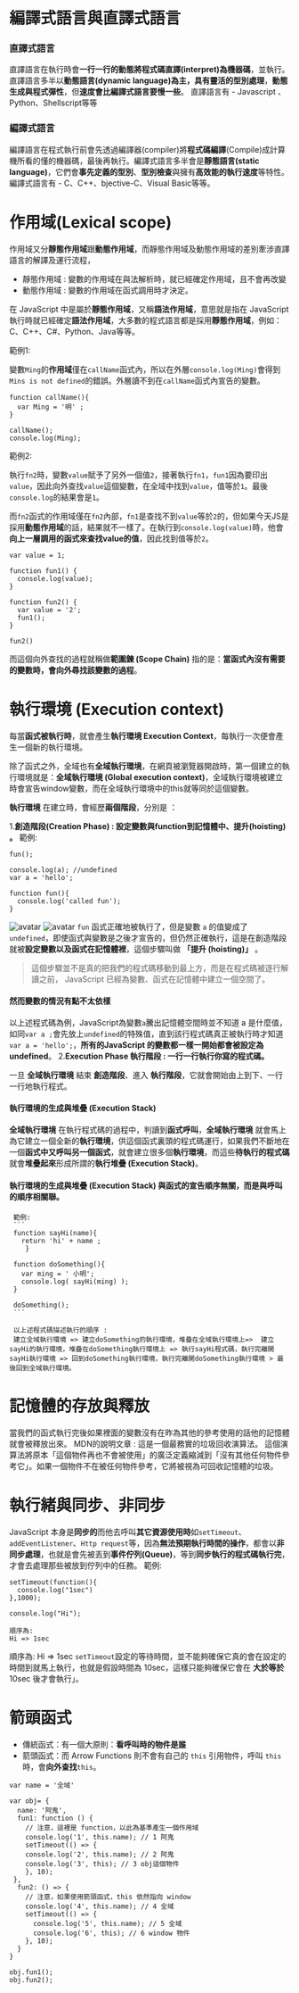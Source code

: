 
#  編譯式語言與直譯式語言
### 直譯式語言
直譯語言在執行時會**一行一行的動態將程式碼直譯(interpret)為機器碼**，並執行。直譯語言多半以**動態語言(dynamic language)**為主，具有**靈活的型別處理**，**動態生成與程式彈性**，但**速度會比編譯式語言要慢一些**。
直譯語言有 - Javascript 、Python、Shellscript等等

### 編譯式語言
編譯語言在程式執行前會先透過編譯器(compiler)將**程式碼編譯**(Compile)成計算機所看的懂的機器碼，最後再執行。編譯式語言多半會是**靜態語言(static language)**，它們會**事先定義的型別**、**型別檢查**與擁有**高效能的執行速度**等特性。
編譯式語言有 - C、C++、bjective-C、Visual Basic等等。
#  作用域(Lexical scope)
作用域又分**靜態作用域**跟**動態作用域**，而靜態作用域及動態作用域的差別牽涉直譯語言的解譯及運行流程，

* 靜態作用域 : 變數的作用域在與法解析時，就已經確定作用域，且不會再改變
* 動態作用域 : 變數的作用域在函式調用時才決定。

在 JavaScript 中是屬於**靜態作用域**，又稱**語法作用域**，意思就是指在 JavaScript 執行時就已經確定**語法作用域**，大多數的程式語言都是採用**靜態作用域**，例如：C、C++、C#、Python、Java等等。

範例1:

變數`Ming`的**作用域**僅在`callName`函式內，所以在外層`console.log(Ming)`會得到`Mins is not defined`的錯誤。外層讀不到在`callName`函式內宣告的變數。
```
function callName(){
  var Ming = '明' ;  
}

callName();
console.log(Ming);
```

範例2:

執行`fn2`時，變數`value`賦予了另外一個值`2`，接著執行`fn1`，`fun1`因為要印出`value`，因此向外查找`value`這個變數，在全域中找到`value`，值等於`1`。最後`console.log`的結果會是`1`。

而`fn2`函式的作用域僅在`fn2`內部，`fn1`是查找不到`value`等於`2`的，但如果今天JS是採用**動態作用域**的話，結果就不一樣了。在執行到`console.log(value)`時，他會**向上一層調用的函式來查找value的值**，因此找到值等於`2`。
```
var value = 1;  

function fun1() {
  console.log(value); 
}

function fun2() {
  var value = '2';
  fun1();
}

fun2()
```
而這個向外查找的過程就稱做**範圍鍊 (Scope Chain)** 指的是：**當函式內沒有需要的變數時，會向外尋找該變數的過程**。

# 執行環境 (Execution context)

每當**函式被執行時**，就會產生**執行環境 Execution Context**，每執行一次便會產生一個新的執行環境。

除了函式之外，全域也有**全域執行環境**，在網頁被瀏覽器開啟時，第一個建立的執行環境就是：**全域執行環境 (Global execution context)**，全域執行環境被建立時會宣告window變數，而在全域執行環境中的this就等同於這個變數。


**執行環境** 在建立時，會經歷**兩個階段**，分別是 ：

1.**創造階段(Creation Phase) : 設定變數與function到記憶體中、提升(hoisting) 。**
範例:

```
fun();   

console.log(a); //undefined
var a = 'hello';   

function fun(){   
  console.log('called fun');   
} 
```
![avatar](/img/1.png)
![avatar](img/1.png)
`fun` 函式正確地被執行了，但是變數 `a` 的值變成了 `undefined`，即使函式與變數是之後才宣告的，但仍然正確執行，這是在創造階段就被**設定變數以及函式在記憶體裡**，這個步驟叫做 **「提升 (hoisting)」** 。
>  這個步驟並不是真的把我們的程式碼移動到最上方，而是在程式碼被逐行解讀之前， JavaScript 已經為變數、函式在記憶體中建立一個空間了。
    
#### 然而變數的情況有點不太依樣
以上述程式碼為例，JavaScript為變數`a`騰出記憶體空間時並不知道  a 是什麼值，如同`var a ;`會先放上`undefined`的特殊值，直到該行程式碼真正被執行時才知道 `var a = 'hello';`，**所有的JavaScript 的變數都一樣一開始都會被設定為 undefined**。
2.**Execution Phase 執行階段 : 一行一行執行你寫的程式碼。**

一旦  **全域執行環境**  結束  **創造階段**、進入  **執行階段**，它就會開始由上到下、一行一行地執行程式。
#### 執行環境的生成與堆疊 (Execution Stack)
**全域執行環境**  在執行程式碼的過程中，判讀到**函式呼叫**，**全域執行環境**  就會馬上為它建立一個全新的**執行環境**，供這個函式裏頭的程式碼運行，如果我們不斷地在一個**函式中又呼叫另一個函式**，就會建立很多個**執行環境**，而這些**待執行的程式碼**就會**堆疊起來**形成所謂的**執行堆疊 (Execution Stack)**。
#### 執行環境的生成與堆疊 (Execution Stack) 與函式的宣告順序無關，而是與呼叫的順序相關聯。
     範例:
     ```
     function sayHi(name){  
       return 'hi' + name ;
        }
        
     function doSomething(){  
       var ming = ' 小明';
       console.log( sayHi(ming) ); 
     }
     
     doSomething();
     ```
     
     以上述程式碼描述執行的順序 :
     建立全域執行環境 => 建立doSomething的執行環境，堆疊在全域執行環境上=>  建立sayHi的執行環境，堆疊在doSomething執行環境上 => 執行sayHi程式碼，執行完離開sayHi執行環境 => 回到doSomething執行環境，執行完離開doSomething執行環境 > 最後回到全域執行環境。
#  記憶體的存放與釋放
當我們的函式執行完後如果裡面的變數沒有在昨為其他的參考使用的話他的記憶體就會被釋放出來。
MDN的說明文章 : 
這是一個最務實的垃圾回收演算法。 這個演算法將原本「這個物件再也不會被使用」的廣泛定義縮減到「沒有其他任何物件參考它」。如果一個物件不在被任何物件參考，它將被視為可回收記憶體的垃圾。
# 執行緒與同步、非同步
JavaScript 本身是**同步的**而他去呼叫**其它資源使用時**如`setTimeout`、`addEventListener`、`Http request`等，因為**無法預期執行時間的操作**，都會以**非同步處理**，也就是會先被丟到**事件佇列(Queue)**，等到**同步執行的程式碼執行完**，才會去處理那些被放到佇列中的任務。
範例:
```
setTimeout(function(){
  console.log("1sec")
},1000);

console.log("Hi");

順序為:  
Hi => 1sec
```
順序為:
Hi => 1sec
`setTimeout`設定的等待時間，並不能夠確保它真的會在設定的時間到就馬上執行，也就是假設時間為 10sec，這樣只能夠確保它會在 **大於等於** 10sec 後才會執行」。





















# 箭頭函式
-   傳統函式：有一個大原則：**看呼叫時的物件是誰**
-   箭頭函式：而 Arrow Functions 則不會有自己的  `this`  引用物件，呼叫  `this`  時，會**向外查找**`this`。
```
var name = '全域'  

var obj= {  
  name: '阿鬼',  
  fun1: function () {   
    // 注意，這裡是 function，以此為基準產生一個作用域  
    console.log('1', this.name); // 1 阿鬼  
    setTimeout(() => {  
    console.log('2', this.name); // 2 阿鬼  
    console.log('3', this); // 3 obj這個物件  
    }, 10);  
 },  
  fun2: () => {   
    // 注意，如果使用箭頭函式，this 依然指向 window  
    console.log('4', this.name); // 4 全域  
    setTimeout(() => {  
      console.log('5', this.name); // 5 全域  
      console.log('6', this); // 6 window 物件  
    }, 10);  
  }  
}  
  
obj.fun1();  
obj.fun2();
